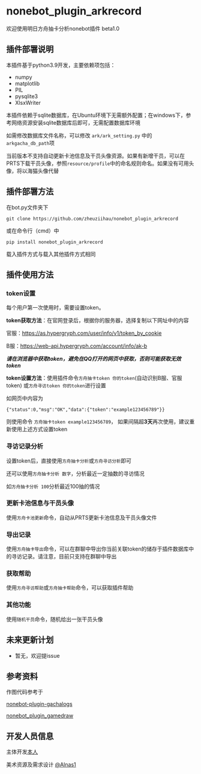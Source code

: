 # **nonebot_plugin_arkrecord**
欢迎使用明日方舟抽卡分析nonebot插件 beta1.0

## **插件部署说明**
本插件基于python3.9开发，主要依赖项包括：

- numpy
- matplotlib
- PIL
- pysqlite3
- XlsxWriter

本插件依赖于sqlite数据库，在Ubuntu环境下无需额外配置；在windows下，参考网络资源安装sqlite数据库后即可，无需配置数据库环境

如需修改数据库文件名称，可以修改 `ark/ark_setting.py` 中的 `arkgacha_db_path`项

当前版本不支持自动更新卡池信息及干员头像资源。如果有新增干员，可以在PRTS下载干员头像，参照`resource/profile`中的命名规则命名。如果没有可用头像，将以海猫头像代替

## **插件部署方法**
在bot.py文件夹下

`git clone https://github.com/zheuziihau/nonebot_plugin_arkrecord`

或在命令行（cmd）中

`pip install nonebot_plugin_arkrecord`

载入插件方式与载入其他插件方式相同

## **插件使用方法**
### **token设置**

每个用户第一次使用时，需要设置token。

**token获取方法**：在官网登录后，根据你的服务器，选择复制以下网址中的内容
 
官服：https://as.hypergryph.com/user/info/v1/token_by_cookie

B服：https://web-api.hypergryph.com/account/info/ak-b

***请在浏览器中获取token，避免在QQ打开的网页中获取，否则可能获取无效token***

**token设置方法**：使用插件命令`方舟抽卡token 你的token`(自动识别B服、官服token)
或`方舟寻访token 你的token`进行设置

如网页中内容为

`{"status":0,"msg":"OK","data":{"token":"example123456789"}}`

则使用命令 `方舟抽卡token example123456789`， 如果间隔超**3天**再次使用，建议重新使用上述方式设置token
### **寻访记录分析**

设置token后，直接使用`方舟抽卡分析`或`方舟寻访分析`即可

还可以使用`方舟抽卡分析 数字`，分析最近一定抽数的寻访情况

如`方舟抽卡分析 100`分析最近100抽的情况

### **更新卡池信息与干员头像**

使用`方舟卡池更新`命令，自动从PRTS更新卡池信息及干员头像文件

### **导出记录**

使用`方舟抽卡导出`命令，可以在群聊中导出你当前关联token的储存于插件数据库中的寻访记录。请注意，目前只支持在群聊中导出

### **获取帮助**
使用`方舟寻访帮助`或`方舟抽卡帮助`命令，可以获取插件帮助

### **其他功能**
使用`随机干员`命令，随机给出一张干员头像



## **未来更新计划**

- 暂无，欢迎提issue

## **参考资料**
作图代码参考于

[nonebot-plugin-gachalogs](https://github.com/monsterxcn/nonebot-plugin-gachalogs)

[nonebot_plugin_gamedraw](https://github.com/HibiKier/nonebot_plugin_gamedraw)

## **开发人员信息**
主体开发[本人](https://github.com/zheuziihau)

美术资源及需求设计 [@Alnas1](https://github.com/Alnas1)